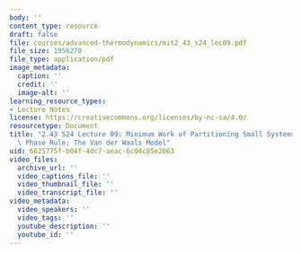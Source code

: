 ```yaml
---
body: ''
content_type: resource
draft: false
file: courses/advanced-thermodynamics/mit2_43_s24_lec09.pdf
file_size: 1956270
file_type: application/pdf
image_metadata:
  caption: ''
  credit: ''
  image-alt: ''
learning_resource_types:
- Lecture Notes
license: https://creativecommons.org/licenses/by-nc-sa/4.0/
resourcetype: Document
title: "2.43 S24 Lecture 09: Minimum Work of Partitioning Small Systems; Gibbs\u2019\
  \ Phase Rule; The Van der Waals Model"
uid: 6625775f-b04f-4dc7-aeac-6c04c85e2063
video_files:
  archive_url: ''
  video_captions_file: ''
  video_thumbnail_file: ''
  video_transcript_file: ''
video_metadata:
  video_speakers: ''
  video_tags: ''
  youtube_description: ''
  youtube_id: ''
---
```

